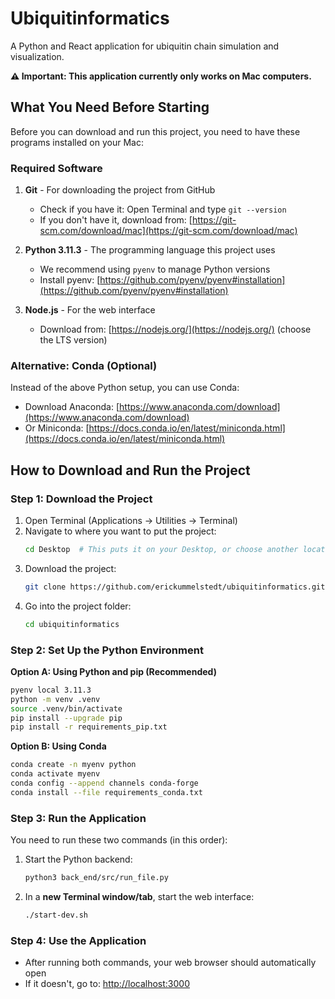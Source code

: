 # Ubiquitinformatics

A Python and React application for ubiquitin chain simulation and visualization.

**⚠️ Important: This application currently only works on Mac computers.**
## What You Need Before Starting

Before you can download and run this project, you need to have these programs installed on your Mac:

### Required Software
1. **Git** - For downloading the project from GitHub
   - Check if you have it: Open Terminal and type `git --version`
   - If you don't have it, download from: [https://git-scm.com/download/mac](https://git-scm.com/download/mac)

2. **Python 3.11.3** - The programming language this project uses
   - We recommend using `pyenv` to manage Python versions
   - Install pyenv: [https://github.com/pyenv/pyenv#installation](https://github.com/pyenv/pyenv#installation)

3. **Node.js** - For the web interface
   - Download from: [https://nodejs.org/](https://nodejs.org/) (choose the LTS version)

### Alternative: Conda (Optional)
Instead of the above Python setup, you can use Conda:
- Download Anaconda: [https://www.anaconda.com/download](https://www.anaconda.com/download)
- Or Miniconda: [https://docs.conda.io/en/latest/miniconda.html](https://docs.conda.io/en/latest/miniconda.html)

## How to Download and Run the Project

### Step 1: Download the Project
1. Open Terminal (Applications → Utilities → Terminal)
2. Navigate to where you want to put the project:
   ```bash
   cd Desktop  # This puts it on your Desktop, or choose another location
   ```
3. Download the project:
   ```bash
   git clone https://github.com/erickummelstedt/ubiquitinformatics.git
   ```
4. Go into the project folder:
   ```bash
   cd ubiquitinformatics
   ```

### Step 2: Set Up the Python Environment

**Option A: Using Python and pip (Recommended)**
```bash
pyenv local 3.11.3
python -m venv .venv
source .venv/bin/activate
pip install --upgrade pip
pip install -r requirements_pip.txt
```

**Option B: Using Conda**
```bash
conda create -n myenv python
conda activate myenv
conda config --append channels conda-forge
conda install --file requirements_conda.txt
```

### Step 3: Run the Application
You need to run these two commands (in this order):

1. Start the Python backend:
   ```bash
   python3 back_end/src/run_file.py
   ```

2. In a **new Terminal window/tab**, start the web interface:
   ```bash
   ./start-dev.sh
   ```

### Step 4: Use the Application
- After running both commands, your web browser should automatically open
- If it doesn't, go to: [http://localhost:3000](http://localhost:3000)